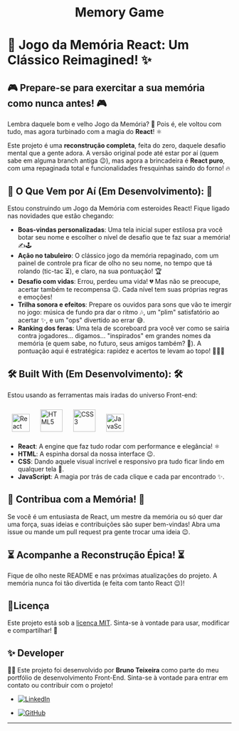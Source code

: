 <h1 align="center"><strong>Memory Game</strong></h1>

# 🧠 Jogo da Memória React: Um Clássico Reimagined\! ✨

## 🎮 Prepare-se para exercitar a sua memória como nunca antes\! 🎮

Lembra daquele bom e velho Jogo da Memória? 🤔 Pois é, ele voltou com tudo, mas agora turbinado com a magia do **React**\! ⚛️

Este projeto é uma **reconstrução completa**, feita do zero, daquele desafio mental que a gente adora. A versão original pode até estar por aí (quem sabe em alguma branch antiga 😉), mas agora a brincadeira é **React puro**, com uma repaginada total e funcionalidades fresquinhas saindo do forno\! 🔥

## 🚀 O Que Vem por Aí (Em Desenvolvimento): 🚀

Estou construindo um Jogo da Memória com esteroides React\! Fique ligado nas novidades que estão chegando:

  * **Boas-vindas personalizadas**: Uma tela inicial super estilosa pra você botar seu nome e escolher o nível de desafio que te faz suar a memória\! ✍️🕹️
  * **Ação no tabuleiro**: O clássico jogo da memória repaginado, com um painel de controle pra ficar de olho no seu nome, no tempo que tá rolando (tic-tac ⏳), e claro, na sua pontuação\! 🏆
  * **Desafio com vidas**: Errou, perdeu uma vida\! 💔 Mas não se preocupe, acertar também te recompensa 😉. Cada nível tem suas próprias regras e emoções\!
  * **Trilha sonora e efeitos**: Prepare os ouvidos para sons que vão te imergir no jogo: música de fundo pra dar o ritmo 🎶, um "plim" satisfatório ao acertar ✨, e um "ops" divertido ao errar 😅.
  * **Ranking dos feras**: Uma tela de scoreboard pra você ver como se sairia contra jogadores... digamos... "inspirados" em grandes nomes da memória (e quem sabe, no futuro, seus amigos também? 🤔). A pontuação aqui é estratégica: rapidez e acertos te levam ao topo\! 🥇🥈🥉

## 🛠️ Built With (Em Desenvolvimento): 🛠️

Estou usando as ferramentas mais iradas do universo Front-end:
<div>
<a href="https://reactjs.org/" target="_blank"><img style="margin: 10px" src="https://profilinator.rishav.dev/skills-assets/react-original-wordmark.svg" alt="React" height="40" /></a>
<a href="https://en.wikipedia.org/wiki/HTML5" target="_blank"><img style="margin: 10px" src="https://profilinator.rishav.dev/skills-assets/html5-original-wordmark.svg" alt="HTML5" height="50" /></a>
<a href="https://www.w3schools.com/css/" target="_blank"><img style="margin: 10px" src="https://profilinator.rishav.dev/skills-assets/css3-original-wordmark.svg" alt="CSS3" height="50" /></a>
<a href="https://www.javascript.com/" target="_blank"><img style="margin: 10px" src="https://profilinator.rishav.dev/skills-assets/javascript-original.svg" alt="JavaScript" height="40" /></a> 
</div>

  * **React**: A engine que faz tudo rodar com performance e elegância\! ⚛️
  * **HTML**: A espinha dorsal da nossa interface 😉.
  * **CSS**: Dando aquele visual incrível e responsivo pra tudo ficar lindo em qualquer tela 🎨.
  * **JavaScript**: A magia por trás de cada clique e cada par encontrado ✨.


## 🤝 Contribua com a Memória\! 🤝
Se você é um entusiasta de React, um mestre da memória ou só quer dar uma força, suas ideias e contribuições são super bem-vindas\! Abra uma issue ou mande um pull request pra gente trocar uma ideia 😉.

## ⏳ Acompanhe a Reconstrução Épica\! ⏳

Fique de olho neste README e nas próximas atualizações do projeto. A memória nunca foi tão divertida (e feita com tanto React 😉)\!


## 📜Licença
Este projeto está sob a [licença MIT](./License). Sinta-se à vontade para usar, modificar e compartilhar\! 🚀

## ✨ Developer
👨‍💻 Este projeto foi desenvolvido por <strong>Bruno Teixeira</strong> como parte do meu portfólio de desenvolvimento Front-End. Sinta-se à vontade para entrar em contato ou contribuir com o projeto!

- [![LinkedIn](https://custom-icon-badges.demolab.com/badge/LinkedIn-0A66C2?logo=linkedin-white&logoColor=fff)](https://www.linkedin.com/in/brunotxrs/)

- [![GitHub](https://img.shields.io/badge/GitHub-%23121011.svg?logo=github&logoColor=white)](https://github.com/brunotxrs)

-----------------------------------